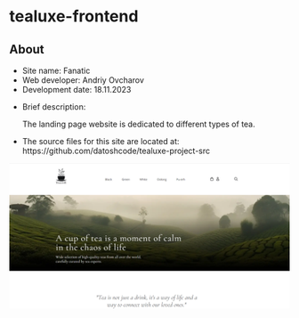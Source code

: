 # tealuxe-frontend
<h2>About</h2>
<ul>
  <li>Site name: Fanatic</li>
  <li>Web developer: Andriy Ovcharov</li>
  <li>Development date: 18.11.2023</li>
  <li>
    <p>Brief description:</p>
    <p>The landing page website is dedicated to different types of tea.</p>
  </li>
  <li>The source files for this site are located at: https://github.com/datoshcode/tealuxe-project-src</li>
</ul>

<img src="Screenshot.png" alt="screensot">

